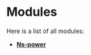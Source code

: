 
# Modules


Here is a list of all modules:


* [**Ns-power**](group__ns-power.md) 
    


























